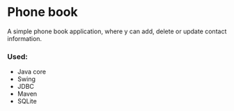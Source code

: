 # Phone book
A simple phone book application, where y can add, delete or update contact information.
### Used:
* Java core
* Swing
* JDBC
* Maven
* SQLite
